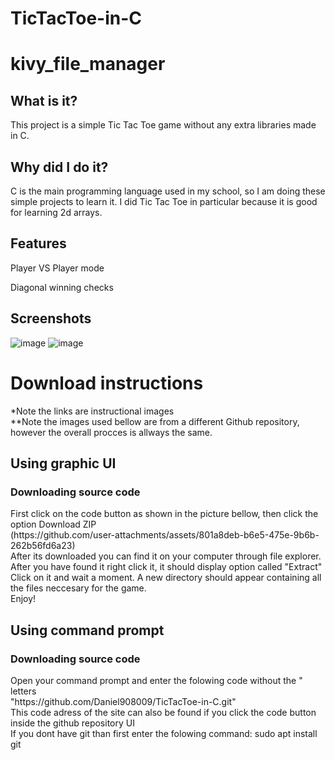 # TicTacToe-in-C
# kivy_file_manager
## What is it?
<p>This project is a simple Tic Tac Toe game without any extra libraries made in C.</p>

## Why did I do it?
<p>C is the main programming language used in my school, so I am doing these simple projects to learn it. I did Tic Tac Toe in particular because it is good for learning 2d arrays.</p>

## Features
<p>Player VS Player mode</p>
<p>Diagonal winning checks</p>

## Screenshots
![image](https://github.com/user-attachments/assets/f0fa5d16-b811-4b99-8271-66b3bb16c8b9)
![image](https://github.com/user-attachments/assets/6e52c987-24ed-45a7-b0f9-2324e245c1f7)

<h1>Download instructions</h1>
*Note the links are instructional images <br>
**Note the images used bellow are from a different Github repository, however the overall procces is allways the same. <br>
<h2>Using graphic UI</h2>
<h3>Downloading source code </h3>
First click on the code button as shown in the picture bellow, then click the option Download ZIP <br>
(https://github.com/user-attachments/assets/801a8deb-b6e5-475e-9b6b-262b56fd6a23) <br>
After its downloaded you can find it on your computer through file explorer. After you have found it right click it, it should display option called "Extract" <br>
Click on it and wait a moment. A new directory should appear containing all the files neccesary for the game.<br>
Enjoy! <br>
<h2>Using command prompt</h2>
<h3>Downloading source code </h3>
Open your command prompt and enter the folowing code without the " letters <br>
"https://github.com/Daniel908009/TicTacToe-in-C.git" <br>
This code adress of the site can also be found if you click the code button inside the github repository UI <br>
If you dont have git than first enter the folowing command: sudo apt install git <br>
